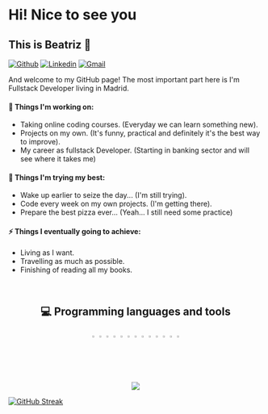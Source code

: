 # Hi! Nice to see you 
## This is Beatriz 👋

[![Github](https://img.shields.io/badge/-Github-000?style=flat&logo=Github&logoColor=white)](https://github.com/Bemart93)
[![Linkedin](https://img.shields.io/badge/-LinkedIn-blue?style=flat&logo=Linkedin&logoColor=white)](https://www.linkedin.com/in/beatriz-martinez-larrucea/)
[![Gmail](https://img.shields.io/badge/-Gmail-c14438?style=flat&logo=Gmail&logoColor=white)](mailto:bemart93@gmail.com)

And welcome to my GitHub page! The most important part here is I'm Fullstack Developer living in Madrid.

#### 🔭 Things I'm working on: 
- Taking online coding courses. (Everyday we can learn something new). 
- Projects on my own. (It's funny, practical and definitely it's the best way to improve).
- My career as fullstack Developer. (Starting in banking sector and will see where it takes me) 

#### 🌱 Things I'm trying my best: 
- Wake up earlier to seize the day... (I'm still trying).
- Code every week on my own projects. (I'm getting there).
- Prepare the best pizza ever... (Yeah... I still need some practice)

#### ⚡ Things I eventually going to achieve: 
- Living as I want.
- Travelling as much as possible.
- Finishing of reading all my books.
<br>
<h2 align="center">
  💻 Programming languages and tools
</h2>
<p align="center">
  <code><img width="2%" src="https://www.vectorlogo.zone/logos/w3_html5/w3_html5-icon.svg"></code>
  <code><img width="2%" src="https://www.vectorlogo.zone/logos/w3_css/w3_css-icon.svg"></code>
  <code><img width="2%" src="https://www.vectorlogo.zone/logos/sass-lang/sass-lang-icon.svg"></code>
  <code><img width="2%" src="https://www.vectorlogo.zone/logos/tailwindcss/tailwindcss-icon.svg"></code>
  <code><img width="2%" src="https://www.vectorlogo.zone/logos/javascript/javascript-icon.svg"></code>
  <code><img width="2%" src="https://www.vectorlogo.zone/logos/reactjs/reactjs-icon.svg"></code>
  <code><img width="2%" src="https://www.vectorlogo.zone/logos/angular/angular-icon.svg"></code>
  <code><img width="2%" src="https://www.vectorlogo.zone/logos/typescriptlang/typescriptlang-icon.svg"></code>
  <code><img width="2%" src="https://www.vectorlogo.zone/logos/nodejs/nodejs-icon.svg"></code>
  <code><img width="2%" src="https://www.vectorlogo.zone/logos/mongodb/mongodb-icon.svg"></code>
  <code><img width="2%" src="https://www.vectorlogo.zone/logos/expressjs/expressjs-icon.svg"></code>
  <code><img width="2%" src="https://www.vectorlogo.zone/logos/git-scm/git-scm-icon.svg"></code>
  <code><img width="2%" src="https://www.vectorlogo.zone/logos/android/android-official.svg"></code>
</p>

<p align="center">
  <a href="https://github.com/Daggy1234">
    <img src="https://github-readme-stats.vercel.app/api/top-langs/?username=Bemart93&layout=compact" />
  </a>
</p>

[![GitHub Streak](https://github-readme-streak-stats.herokuapp.com?user=Bemart93&theme=ayu-mirage&hide_border=true&locale=es&mode=weekly)](https://git.io/streak-stats)



<!--
**Bemart93/Bemart93** is a ✨ _special_ ✨ repository because its `README.md` (this file) appears on your GitHub profile.

Here are some ideas to get you started:

- 🔭 I’m currently working on ...
- 🌱 I’m currently learning ...
- 👯 I’m looking to collaborate on ...
- 🤔 I’m looking for help with ...
- 💬 Ask me about ...
- 📫 How to reach me: ...
- 😄 Pronouns: ...
- ⚡ Fun fact: ...
-->
